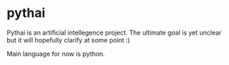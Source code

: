 pythai
==========================================================================
Pythai is an artificial intellegence project. The ultimate goal is yet
unclear but it will hopefully clarify at some point :)

Main language for now is python.

